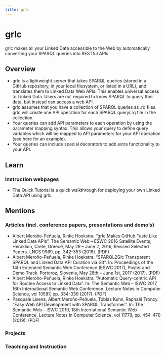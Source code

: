 ```yaml
---
title: grlc
---
```

# grlc

grlc makes all your Linked Data accessible to the Web by automatically converting your SPARQL queries into RESTful APIs.

## Overview

* grlc is a lightweight server that takes SPARQL queries (stored in a GitHub repository, in your local filesystem, or listed in a URL), and translates them to Linked Data Web APIs. This enables universal access to Linked Data. Users are not required to know SPARQL to query their data, but instead can access a web API.
* grlc assumes that you have a collection of SPARQL queries as .rq files. grlc will create one API operation for each SPARQL query/.rq file in the collection.
* Your queries can add API parameters to each operation by using the parameter mapping syntax. This allows your query to define query variables which will be mapped to API parameters for your API operation (see here for an example).
* Your queries can include special decorators to add extra functionality to your API.

## Learn

### Instruction webpages

* The Quick Tutorial is a quick walkthrough for deploying your own Linked Data API using grlc.

## Mentions

### Articles (incl. conference papers, presentations and demo’s)

* Albert Meroño-Peñuela, Rinke Hoekstra. “grlc Makes GitHub Taste Like Linked Data APIs”. The Semantic Web – ESWC 2016 Satellite Events, Heraklion, Crete, Greece, May 29 – June 2, 2016, Revised Selected Papers. LNCS 9989, pp. 342-353 (2016). (PDF)
* Albert Meroño-Peñuela, Rinke Hoekstra. “SPARQL2Git: Transparent SPARQL and Linked Data API Curation via Git”. In: Proceedings of the 14th Extended Semantic Web Conference (ESWC 2017), Poster and Demo Track. Portoroz, Slovenia, May 28th – June 1st, 2017 (2017). (PDF)
* Albert Meroño-Peñuela, Rinke Hoekstra. “Automatic Query-centric API for Routine Access to Linked Data”. In: The Semantic Web – ISWC 2017, 16th International Semantic Web Conference. Lecture Notes in Computer Science, vol 10587, pp. 334-339 (2017). (PDF)
* Pasquale Lisena, Albert Meroño-Peñuela, Tobias Kuhn, Raphaël Troncy. “Easy Web API Development with SPARQL Transformer”. In: The Semantic Web – ISWC 2019, 18th International Semantic Web Conference. Lecture Notes in Computer Science, vol 11779, pp. 454-470 (2019). (PDF)

### Projects

### Teaching and Instruction
